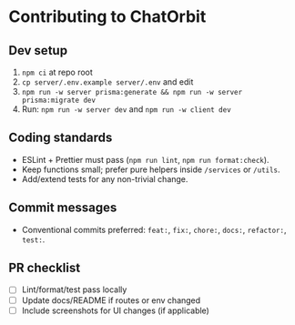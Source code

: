 # Contributing to ChatOrbit

## Dev setup
1) `npm ci` at repo root  
2) `cp server/.env.example server/.env` and edit  
3) `npm run -w server prisma:generate && npm run -w server prisma:migrate dev`  
4) Run: `npm run -w server dev` and `npm run -w client dev`

## Coding standards
- ESLint + Prettier must pass (`npm run lint`, `npm run format:check`).
- Keep functions small; prefer pure helpers inside `/services` or `/utils`.
- Add/extend tests for any non-trivial change.

## Commit messages
- Conventional commits preferred: `feat:`, `fix:`, `chore:`, `docs:`, `refactor:`, `test:`.

## PR checklist
- [ ] Lint/format/test pass locally
- [ ] Update docs/README if routes or env changed
- [ ] Include screenshots for UI changes (if applicable)
